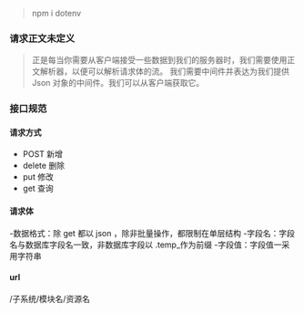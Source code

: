 > npm i dotenv

### 请求正文未定义

> 正是每当你需要从客户端接受一些数据到我们的服务器时，我们需要使用正文解析器，以便可以解析请求体的流。
> 我们需要中间件并表达为我们提供 Json 对象的中间件。我们可以从客户端获取它。


### 接口规范

#### 请求方式
- POST 新增
- delete 删除
- put 修改
- get 查询

#### 请求体

-数据格式：除 get 都以 json ，除非批量操作，都限制在单层结构
-字段名：字段名与数据库字段名一致，非数据库字段以 .temp_作为前缀
-字段值：字段值一采用字符串

#### url

/子系统/模块名/资源名


